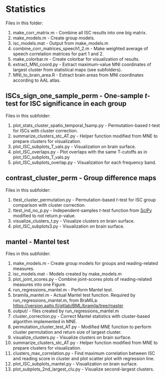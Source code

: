 # Statistics

Files in this folder:

1. make_corr_matrix.m - Combine all ISC results into one big matrix.
1. make_models.m - Create group models.
1. isc_models.mat - Output from make_models.m
1. combine_corr_matrices_speech1_2.m - Make weighted average of speech correlation matrices for part 1 and 2.
1. make_colorbar.m - Create colorbar for visualization of results.
1. extract_MNI_coord.py - Extract maximum-value MNI coordinates of largest cluster from statistical maps (see subfolders).
1. MNI_to_brain_area.R - Extract brain areas from MNI coordinates according to AAL atlas.

## ISCs_sign_one_sample_perm - One-sample *t*-test for ISC significance in each group

Files in this subfolder:

1. plot_stats_cluster_spatio_temporal_1samp.py - Permutation-based *t*-test for ISCs with cluster correction.
1. summarize_clusters_stc_AT.py - Helper function modified from MNE to prepare clusters for visualization.
1. plot_ISC_subplots_T_vals.py - Visualization on brain surface.
1. plot_ISC_overlaps.py - Plot overlaps with the same T-cutoffs as in plot_ISC_subplots_T_vals.py
1. plot_ISC_subplots_overlap.py - Visualization for each frequency band.

## contrast_cluster_perm - Group difference maps

Files in this subfolder:

1. ttest_cluster_permutation.py - Permutation-based *t*-test for ISC group comparison with cluster correction.
1. ttest_ind_no_p.py - Independent-samples *t*-test function from [SciPy](https://docs.scipy.org/doc/scipy/reference/index.html#module-scipy) modified to not return *p*-value.
1. visualize_clusters_t.py - Visualize clusters on brain surface.
1. plot_ISC_subplots3.py - Visualization on brain surface.

## mantel - Mantel test

Files in this subfolder:

1. make_models.m - Create group models for groups and reading-related measures.
1. isc_models.mat - Models created by make_models.m
1. plot_joint_scores.py - Combine joint-scores plots of reading-related measures into one Figure.
1. run_regressions_mantel.m - Perform Mantel test.
1. bramila_mantel.m - Actual Mantel test function. Required by run_regressions_mantel.m, from BraMiLa: https://version.aalto.fi/gitlab/BML/bramila/tree/master
1. output/ - files created by run_regressions_mantel.m
1. cluster_correction.py - Correct Mantel statistics with cluster-based algorithm implemented in MNE.
1. permutation_cluster_test_AT.py - Modified MNE function to perform cluster permutation and return size of largest cluster.
1. visualize_clusters.py - Visualize clusters on brain surface.
1. summarize_clusters_stc_AT.py - Helper function modified from MNE to prepare clusters for visualization.
1. clusters_max_correlation.py - Find maximum correlation between ISC and reading score in cluster and plot
scatter plot with regression line.
1. plot_ISC_subplots_mantel.py - Visualization on brain surface.
1. plot_subplots_2nd_largest_clu.py - Visualize second-largest clusters.
